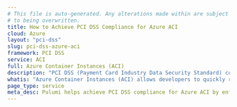 ```yaml
---
# This file is auto-generated. Any alterations made within are subject
# to being overwritten.
title: How to Achieve PCI DSS Compliance for Azure ACI
cloud: Azure
layout: "pci-dss"
slug: pci-dss-azure-aci
framework: PCI DSS
service: ACI
full: Azure Container Instances (ACI)
description: "PCI DSS (Payment Card Industry Data Security Standard) compliance refers to the adherence to a set of security standards designed to protect card information during and after a financial transaction. These standards are established by the Payment Card Industry Security Standards Council (PCI SSC), which was founded by major credit card companies like Visa, MasterCard, American Express, Discover, and JCB."
whatis: "Azure Container Instances (ACI) allows developers to quickly run containers in a serverless environment without managing underlying infrastructure. It provides a simple, scalable platform for running containerized applications on demand, supporting both Linux and Windows containers."
page_type: service
meta_desc: Pulumi helps achieve PCI DSS compliance for Azure ACI by enforcing security, cost, and compliance requirements. Speak with an expert to get started.
---
```


